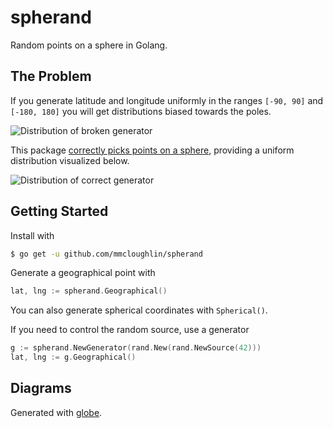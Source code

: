 # spherand

Random points on a sphere in Golang.

## The Problem

If you generate latitude and longitude uniformly in the ranges `[-90, 90]` and
`[-180, 180]` you will get distributions biased towards the poles.

![Distribution of broken generator](http://i.imgur.com/zLOdR0J.png)

This package [correctly picks points on a
sphere](http://mathworld.wolfram.com/SpherePointPicking.html), providing a
uniform distribution visualized below.

![Distribution of correct generator](http://i.imgur.com/2GikHe6.png)

## Getting Started

Install with

```sh
$ go get -u github.com/mmcloughlin/spherand
```

Generate a geographical point with

```go
lat, lng := spherand.Geographical()
```

You can also generate spherical coordinates with `Spherical()`.

If you need to control the random source, use a generator

```go
g := spherand.NewGenerator(rand.New(rand.NewSource(42)))
lat, lng := g.Geographical()
```

## Diagrams

Generated with [globe](https://github.com/mmcloughlin/globe).
